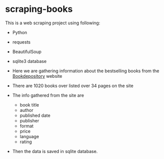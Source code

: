 # scraping-books

This is a web scraping project using following:
- Python
- requests
- BeautifulSoup
- sqlite3 database

- Here we are gathering information about the bestselling books from the [Bookdepository](https://www.bookdepository.com/bestsellers) website
- There are 1020 books over listed over 34 pages on the site
- The info gathered from the site are
  - book title
  - author
  - published date
  - publisher
  - format
  - price
  - language
  - rating
 
 - Then the data is saved in sqlite database.
